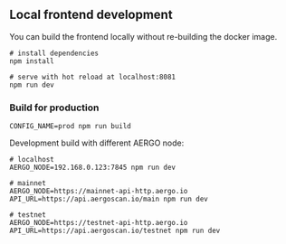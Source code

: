 ## Local frontend development

You can build the frontend locally without re-building the docker image.

```shell
# install dependencies
npm install

# serve with hot reload at localhost:8081
npm run dev
```

### Build for production

```shell
CONFIG_NAME=prod npm run build
```

Development build with different AERGO node:

```shell
# localhost
AERGO_NODE=192.168.0.123:7845 npm run dev

# mainnet
AERGO_NODE=https://mainnet-api-http.aergo.io API_URL=https://api.aergoscan.io/main npm run dev

# testnet
AERGO_NODE=https://testnet-api-http.aergo.io API_URL=https://api.aergoscan.io/testnet npm run dev
```
